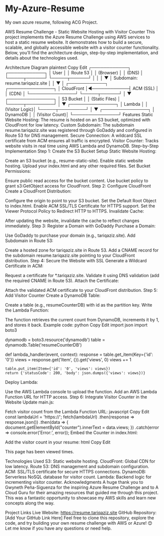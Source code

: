 # My-Azure-Resume
My own azure resume, following ACG Project.

AWS Resume Challenge - Static Website Hosting with Visitor Counter
This project implements the Azure Resume Challenge using AWS services to host a static resume website. It demonstrates how to build a secure, scalable, and globally accessible website with a visitor counter functionality. Below, you’ll find the architecture design, step-by-step implementation, and details about the technologies used.

Architecture Diagram
plaintext
Copy
Edit
┌────────────┐             ┌────────────┐
│  User      │             │  Route 53  │
│ (Browser)  │             │ (DNS)      │
└─────┬──────┘             └─────┬──────┘
      │                           │
      │                           ▼
      │                    Subdomain: resume.tariqaziz.site
      │                           │
      ▼                           │
┌────────────┐             ┌───────────────┐
│ CloudFront │◄────────────┤  ACM (SSL)    │
│ (CDN)      │             └───────────────┘
└─────┬──────┘
      │
      ▼
┌───────────────┐
│ S3 Bucket      │
│ (Static Files) │
└─────┬─────────┘
      │
      ▼
┌───────────────┐
│ Lambda         │
│ (Visitor Logic)│
└─────┬─────────┘
      │
      ▼
┌───────────────┐
│ DynamoDB       │
│ (Visitor Count)│
└───────────────┘
Features
Static Website Hosting: The resume is hosted on an S3 bucket, optimized with CloudFront for low latency.
Custom Subdomain: The subdomain resume.tariqaziz.site was registered through GoDaddy and configured in Route 53 for DNS management.
Secure Connection: A wildcard SSL certificate from ACM ensures all traffic is encrypted.
Visitor Counter: Tracks website visits in real time using AWS Lambda and DynamoDB.
Step-by-Step Implementation
Step 1: Create the S3 Bucket
Setup Static Website Hosting:

Create an S3 bucket (e.g., resume-static-site).
Enable static website hosting.
Upload your index.html and any other required files.
Set Bucket Permissions:

Ensure public read access for the bucket content.
Use bucket policy to grant s3:GetObject access for CloudFront.
Step 2: Configure CloudFront
Create a CloudFront Distribution:

Configure the origin to point to your S3 bucket.
Set the Default Root Object to index.html.
Enable ACM SSL/TLS Certificate for HTTPS support.
Set the Viewer Protocol Policy to Redirect HTTP to HTTPS.
Invalidate Cache:

After updating the website, invalidate the cache to reflect changes immediately.
Step 3: Register a Domain with GoDaddy
Purchase a Domain:

Use GoDaddy to purchase your domain (e.g., tariqaziz.site).
Add Subdomain in Route 53:

Create a hosted zone for tariqaziz.site in Route 53.
Add a CNAME record for the subdomain resume.tariqaziz.site pointing to your CloudFront distribution.
Step 4: Secure the Website with SSL
Generate a Wildcard Certificate in ACM:

Request a certificate for *.tariqaziz.site.
Validate it using DNS validation (add the required CNAME in Route 53).
Attach the Certificate:

Attach the validated ACM certificate to your CloudFront distribution.
Step 5: Add Visitor Counter
Create a DynamoDB Table:

Create a table (e.g., resumeCounterDB) with id as the partition key.
Write the Lambda Function:

The function retrieves the current count from DynamoDB, increments it by 1, and stores it back.
Example code:
python
Copy
Edit
import json
import boto3

dynamodb = boto3.resource('dynamodb')
table = dynamodb.Table('resumeCounterDB')

def lambda_handler(event, context):
    response = table.get_item(Key={'id': '0'})
    views = response.get('Item', {}).get('views', 0)
    views += 1

    table.put_item(Item={'id': '0', 'views': views})
    return {'statusCode': 200, 'body': json.dumps({'views': views})}
Deploy Lambda:

Use the AWS Lambda console to upload the function.
Add an AWS Lambda Function URL for HTTP access.
Step 6: Integrate Visitor Counter in the Website
Update main.js:

Fetch visitor count from the Lambda Function URL:
javascript
Copy
Edit
const lambdaUrl = 'https://<your-lambda-url>';
fetch(lambdaUrl)
    .then(response => response.json())
    .then(data => {
        document.getElementById("counter").innerText = data.views;
    })
    .catch(error => console.error('Error:', error));
Embed the Counter in index.html:

Add the visitor count in your resume:
html
Copy
Edit
<p>This page has been viewed <span id="counter"></span> times.</p>
Technologies Used
S3: Static website hosting.
CloudFront: Global CDN for low latency.
Route 53: DNS management and subdomain configuration.
ACM: SSL/TLS certificate for secure HTTPS connections.
DynamoDB: Serverless NoSQL database for visitor count.
Lambda: Backend logic for incrementing visitor counter.
Acknowledgments
A huge thank you to Gwyneth Peña-Siguenza for the inspiring Azure Resume Challenge and to A Cloud Guru for their amazing resources that guided me through this project. This was a fantastic opportunity to showcase my AWS skills and learn new concepts along the way.

Project Links
Live Website: https://resume.tariqaziz.site
GitHub Repository: [Add Your GitHub Link Here]
Feel free to clone this repository, explore the code, and try building your own resume challenge with AWS or Azure! 😊 Let me know if you have any questions or need help.

